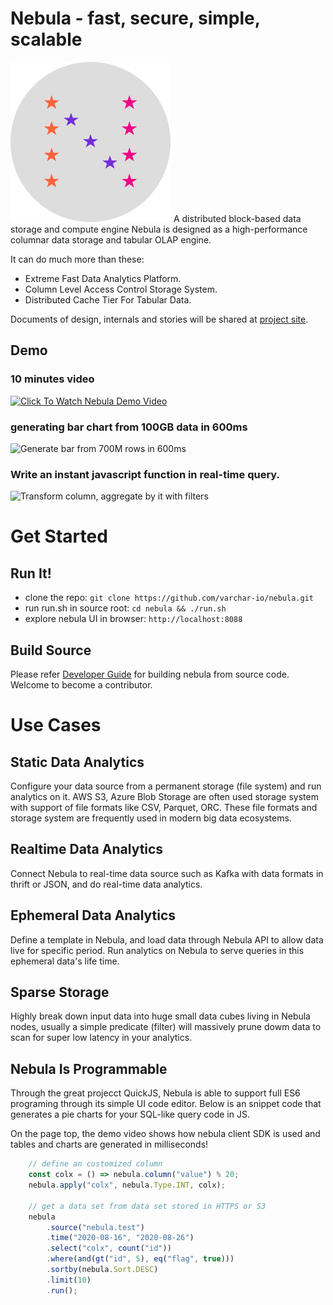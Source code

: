 # Nebula - fast, secure, simple, scalable

[![](./src/service/http/nebula/nebula.png)](https://shawncao.medium.com/introduce-nebula-62d6e17dfaeb)
A distributed block-based data storage and compute engine
Nebula is designed as a high-performance columnar data storage and tabular OLAP engine.

It can do much more than these:
- Extreme Fast Data Analytics Platform.
- Column Level Access Control Storage System.
- Distributed Cache Tier For Tabular Data.

Documents of design, internals and stories will be shared at [project site](https://nebula.bz).

## Demo
### 10 minutes video
[![Click To Watch Nebula Demo Video](./test/nebula-rep.png)](https://youtu.be/ciYD73z6Eiw "Nebula Demo")

### generating bar chart from 100GB data in 600ms
![Generate bar from 700M rows in 600ms](./test/nebula-rep2.png)

### Write an instant javascript function in real-time query.
![Transform column, aggregate by it with filters](./test/nebula-ide.png)


# Get Started
## Run It!
- clone the repo: `git clone https://github.com/varchar-io/nebula.git`
- run run.sh in source root: `cd nebula && ./run.sh`
- explore nebula UI in browser: `http://localhost:8088`


## Build Source
Please refer [Developer Guide](./dev.md) for building nebula from source code.
Welcome to become a contributor.

# Use Cases
## Static Data Analytics
Configure your data source from a permanent storage (file system) and run analytics on it. 
AWS S3, Azure Blob Storage are often used storage system with support of file formats like CSV, Parquet, ORC. 
These file formats and storage system are frequently used in modern big data ecosystems.

## Realtime Data Analytics
Connect Nebula to real-time data source such as Kafka with data formats in thrift or JSON, and do real-time data analytics.

## Ephemeral Data Analytics
Define a template in Nebula, and load data through Nebula API to allow data live for specific period. 
Run analytics on Nebula to serve queries in this ephemeral data's life time.

## Sparse Storage
Highly break down input data into huge small data cubes living in Nebula nodes, usually a simple predicate (filter) will massively 
prune dowm data to scan for super low latency in your analytics.

## Nebula Is Programmable
Through the great projecct QuickJS, Nebula is able to support full ES6 programing through its simple UI code editor.
Below is an snippet code that generates a pie charts for your SQL-like query code in JS.

On the page top, the demo video shows how nebula client SDK is used and tables and charts are generated in milliseconds!

```javascript
    // define an customized column
    const colx = () => nebula.column("value") % 20;
    nebula.apply("colx", nebula.Type.INT, colx);

    // get a data set from data set stored in HTTPS or S3
    nebula
        .source("nebula.test")
        .time("2020-08-16", "2020-08-26")
        .select("colx", count("id"))
        .where(and(gt("id", 5), eq("flag", true)))
        .sortby(nebula.Sort.DESC)
        .limit(10)
        .run();
```
